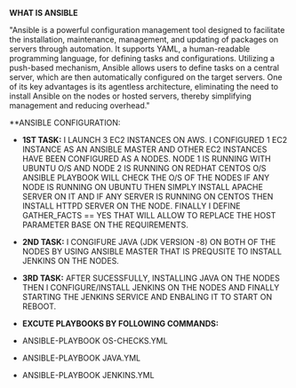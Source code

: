 **WHAT IS ANSIBLE**

"Ansible is a powerful configuration management tool designed to facilitate the installation, maintenance, management, and updating of packages on servers through automation. It supports YAML, a human-readable programming language, for defining tasks and configurations. Utilizing a push-based mechanism, Ansible allows users to define tasks on a central server, which are then automatically configured on the target servers. One of its key advantages is its agentless architecture, eliminating the need to install Ansible on the nodes or hosted servers, thereby simplifying management and reducing overhead."

**ANSIBLE CONFIGURATION:




- **1ST TASK:**
I LAUNCH 3 EC2 INSTANCES ON AWS. I CONFIGURED 1 EC2 INSTANCE AS AN ANSIBLE MASTER AND OTHER EC2 INSTANCES HAVE BEEN CONFIGURED AS A NODES.
NODE 1 IS RUNNING WITH UBUNTU O/S AND NODE 2 IS RUNNING ON REDHAT CENTOS O/S
ANSIBLE PLAYBOOK WILL CHECK THE O/S OF THE NODES IF ANY NODE IS RUNNING ON UBUNTU THEN SIMPLY INSTALL APACHE SERVER ON IT AND IF ANY SERVER
IS RUNNING ON CENTOS THEN INSTALL HTTPD SERVER ON THE NODE. FINALLY I DEFINE GATHER_FACTS == YES THAT WILL ALLOW TO REPLACE THE HOST PARAMETER 
BASE ON THE REQUIREMENTS.

- **2ND TASK:**
I CONGIFURE JAVA (JDK VERSION -8) ON BOTH OF THE NODES BY USING ANSIBLE MASTER THAT IS PREQUSITE TO INSTALL JENKINS ON THE NODES.

- **3RD TASK:**
AFTER SUCESSFULLY, INSTALLING JAVA ON THE NODES THEN I CONFIGURE/INSTALL JENKINS ON THE NODES AND FINALLY STARTING THE JENKINS SERVICE AND ENBALING IT TO START ON REBOOT.

- **EXCUTE PLAYBOOKS BY FOLLOWING COMMANDS:**
- ANSIBLE-PLAYBOOK OS-CHECKS.YML
- ANSIBLE-PLAYBOOK JAVA.YML
- ANSIBLE-PLAYBOOK JENKINS.YML
